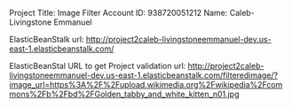 Project Title: Image Filter
Account ID: 938720051212
Name: Caleb-Livingstone Emmanuel

ElasticBeanStalk url: http://project2caleb-livingstoneemmanuel-dev.us-east-1.elasticbeanstalk.com/

ElasticBeanStal URL to get Project validation url: http://project2caleb-livingstoneemmanuel-dev.us-east-1.elasticbeanstalk.com/filteredimage/?image_url=https%3A%2F%2Fupload.wikimedia.org%2Fwikipedia%2Fcommons%2Fb%2Fbd%2FGolden_tabby_and_white_kitten_n01.jpg